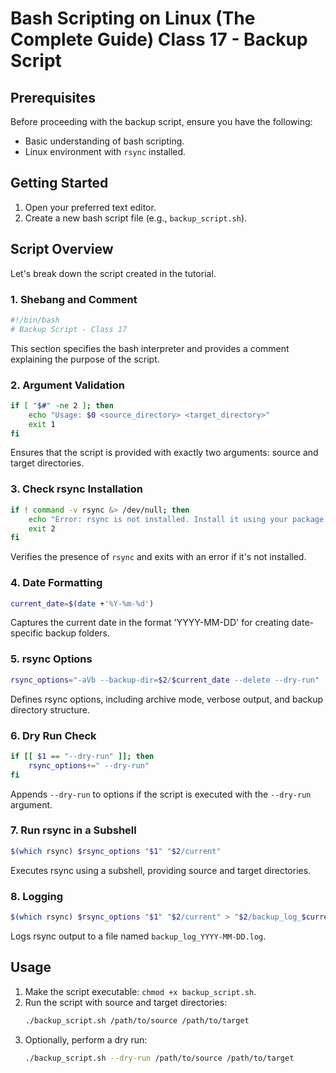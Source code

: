 # Bash Scripting on Linux (The Complete Guide) Class 17 - Backup Script

## Prerequisites
Before proceeding with the backup script, ensure you have the following:
- Basic understanding of bash scripting.
- Linux environment with `rsync` installed.

## Getting Started
1. Open your preferred text editor.
2. Create a new bash script file (e.g., `backup_script.sh`).

## Script Overview
Let's break down the script created in the tutorial.

### 1. Shebang and Comment
```bash
#!/bin/bash
# Backup Script - Class 17
```

This section specifies the bash interpreter and provides a comment explaining the purpose of the script.

### 2. Argument Validation
```bash
if [ "$#" -ne 2 ]; then
    echo "Usage: $0 <source_directory> <target_directory>"
    exit 1
fi
```
Ensures that the script is provided with exactly two arguments: source and target directories.

### 3. Check rsync Installation
```bash
if ! command -v rsync &> /dev/null; then
    echo "Error: rsync is not installed. Install it using your package manager."
    exit 2
fi
```
Verifies the presence of `rsync` and exits with an error if it's not installed.

### 4. Date Formatting
```bash
current_date=$(date +'%Y-%m-%d')
```
Captures the current date in the format 'YYYY-MM-DD' for creating date-specific backup folders.

### 5. rsync Options
```bash
rsync_options="-aVb --backup-dir=$2/$current_date --delete --dry-run"
```
Defines rsync options, including archive mode, verbose output, and backup directory structure.

### 6. Dry Run Check
```bash
if [[ $1 == "--dry-run" ]]; then
    rsync_options+=" --dry-run"
fi
```
Appends `--dry-run` to options if the script is executed with the `--dry-run` argument.

### 7. Run rsync in a Subshell
```bash
$(which rsync) $rsync_options "$1" "$2/current"
```
Executes rsync using a subshell, providing source and target directories.

### 8. Logging
```bash
$(which rsync) $rsync_options "$1" "$2/current" > "$2/backup_log_$current_date.log" 2>&1
```
Logs rsync output to a file named `backup_log_YYYY-MM-DD.log`.

## Usage
1. Make the script executable: `chmod +x backup_script.sh`.
2. Run the script with source and target directories:
   ```bash
   ./backup_script.sh /path/to/source /path/to/target
   ```
3. Optionally, perform a dry run:
   ```bash
   ./backup_script.sh --dry-run /path/to/source /path/to/target
   ```

